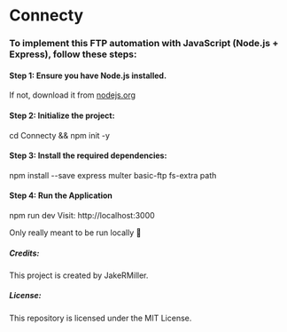 # **Connecty**

### To implement this FTP automation with JavaScript (Node.js + Express), follow these steps:

#### Step 1: Ensure you have Node.js installed. 
If not, download it from [nodejs.org](https://nodejs.org/)

#### Step 2: Initialize the project:
cd Connecty && npm init -y

#### Step 3: Install the required dependencies:
npm install --save express multer basic-ftp fs-extra path

#### Step 4: Run the Application
npm run dev
Visit: http://localhost:3000

Only really meant to be run locally 🚀

##### Credits:
This project is created by JakeRMiller. 
##### License:
This repository is licensed under the MIT License.
